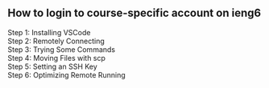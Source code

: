 ## How to login to course-specific account on ieng6

Step 1: Installing VSCode <br>
Step 2: Remotely Connecting <br>
Step 3: Trying Some Commands <br>
Step 4: Moving Files with scp <br>
Step 5: Setting an SSH Key <br>
Step 6: Optimizing Remote Running <br>
